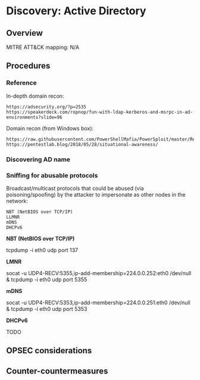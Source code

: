 
# Discovery: Active Directory

## Overview

MITRE ATT&CK mapping: N/A

## Procedures

### Reference

In-depth domain recon:

```
https://adsecurity.org/?p=2535
https://speakerdeck.com/ropnop/fun-with-ldap-kerberos-and-msrpc-in-ad-environments?slide=96
```

Domain recon (from Windows box):

```
https://raw.githubusercontent.com/PowerShellMafia/PowerSploit/master/Recon/PowerView.ps1
https://pentestlab.blog/2018/05/28/situational-awareness/
```

### Discovering AD name

### Sniffing for abusable protocols 

Broadcast/multicast protocols that could be abused (via poisoning/spoofing) by the attacker to impersonate as other nodes in the network:

```
NBT (NetBIOS over TCP/IP)
LLMNR
mDNS
DHCPv6
```

**NBT (NetBIOS over TCP/IP)**

   tcpdump -i eth0 udp port 137

**LMNR**

   socat -u UDP4-RECV:5355,ip-add-membership=224.0.0.252:eth0 /dev/null &
   tcpdump -i eth0 udp port 5355

**mDNS**

   socat -u UDP4-RECV:5353,ip-add-membership=224.0.0.251:eth0 /dev/null &
   tcpdump -i eth0 udp port 5353

**DHCPv6**

   TODO

## OPSEC considerations

## Counter-countermeasures
